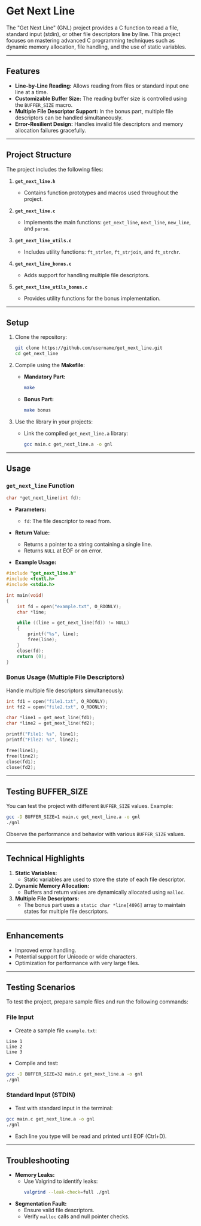 # **Get Next Line**

The "Get Next Line" (GNL) project provides a C function to read a file, standard input (stdin), or other file descriptors line by line. This project focuses on mastering advanced C programming techniques such as dynamic memory allocation, file handling, and the use of static variables.

---

## **Features**
- **Line-by-Line Reading:** Allows reading from files or standard input one line at a time.
- **Customizable Buffer Size:** The reading buffer size is controlled using the `BUFFER_SIZE` macro.
- **Multiple File Descriptor Support:** In the bonus part, multiple file descriptors can be handled simultaneously.
- **Error-Resilient Design:** Handles invalid file descriptors and memory allocation failures gracefully.

---

## **Project Structure**
The project includes the following files:

1. **`get_next_line.h`**  
   - Contains function prototypes and macros used throughout the project.

2. **`get_next_line.c`**  
   - Implements the main functions: `get_next_line`, `next_line`, `new_line`, and `parse`.

3. **`get_next_line_utils.c`**  
   - Includes utility functions: `ft_strlen`, `ft_strjoin`, and `ft_strchr`.

4. **`get_next_line_bonus.c`**  
   - Adds support for handling multiple file descriptors.

5. **`get_next_line_utils_bonus.c`**  
   - Provides utility functions for the bonus implementation.

---

## **Setup**
1. Clone the repository:
   ```bash
   git clone https://github.com/username/get_next_line.git
   cd get_next_line
   ```

2. Compile using the **Makefile**:
   - **Mandatory Part:**
     ```bash
     make
     ```
   - **Bonus Part:**
     ```bash
     make bonus
     ```

3. Use the library in your projects:
   - Link the compiled `get_next_line.a` library:
     ```bash
     gcc main.c get_next_line.a -o gnl
     ```

---

## **Usage**

### **`get_next_line` Function**
```c
char *get_next_line(int fd);
```

- **Parameters:**
  - `fd`: The file descriptor to read from.

- **Return Value:**
  - Returns a pointer to a string containing a single line.
  - Returns `NULL` at EOF or on error.

- **Example Usage:**
```c
#include "get_next_line.h"
#include <fcntl.h>
#include <stdio.h>

int main(void)
{
    int fd = open("example.txt", O_RDONLY);
    char *line;

    while ((line = get_next_line(fd)) != NULL)
    {
        printf("%s", line);
        free(line);
    }
    close(fd);
    return (0);
}
```

### **Bonus Usage (Multiple File Descriptors)**
Handle multiple file descriptors simultaneously:
```c
int fd1 = open("file1.txt", O_RDONLY);
int fd2 = open("file2.txt", O_RDONLY);

char *line1 = get_next_line(fd1);
char *line2 = get_next_line(fd2);

printf("File1: %s", line1);
printf("File2: %s", line2);

free(line1);
free(line2);
close(fd1);
close(fd2);
```

---

## **Testing BUFFER_SIZE**
You can test the project with different `BUFFER_SIZE` values. Example:
```bash
gcc -D BUFFER_SIZE=1 main.c get_next_line.a -o gnl
./gnl
```

Observe the performance and behavior with various `BUFFER_SIZE` values.

---

## **Technical Highlights**
1. **Static Variables:**
   - Static variables are used to store the state of each file descriptor.
2. **Dynamic Memory Allocation:**
   - Buffers and return values are dynamically allocated using `malloc`.
3. **Multiple File Descriptors:**
   - The bonus part uses a `static char *line[4096]` array to maintain states for multiple file descriptors.

---

## **Enhancements**
- Improved error handling.
- Potential support for Unicode or wide characters.
- Optimization for performance with very large files.

---

## **Testing Scenarios**
To test the project, prepare sample files and run the following commands:

### **File Input**
- Create a sample file `example.txt`:
```
Line 1
Line 2
Line 3
```

- Compile and test:
```bash
gcc -D BUFFER_SIZE=32 main.c get_next_line.a -o gnl
./gnl
```

### **Standard Input (STDIN)**
- Test with standard input in the terminal:
```bash
gcc main.c get_next_line.a -o gnl
./gnl
```
- Each line you type will be read and printed until EOF (Ctrl+D).

---

## **Troubleshooting**
- **Memory Leaks:**
  - Use Valgrind to identify leaks:
    ```bash
    valgrind --leak-check=full ./gnl
    ```
- **Segmentation Fault:**
  - Ensure valid file descriptors.
  - Verify `malloc` calls and null pointer checks.
